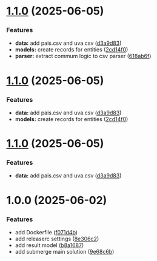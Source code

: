 # [1.1.0](https://github.com/ArtroxGabriel/SubMerge/compare/v1.0.0...v1.1.0) (2025-06-05)


### Features

* **data:** add pais.csv and uva.csv ([d3a9d83](https://github.com/ArtroxGabriel/SubMerge/commit/d3a9d83f13abbedb196da0245373ac9174d3416e))
* **models:** create records for entities ([2cd14f0](https://github.com/ArtroxGabriel/SubMerge/commit/2cd14f0f7a2ddb9f300ffeec048733db8f07554d))
* **parser:** extract commum logic to csv parser ([618ab6f](https://github.com/ArtroxGabriel/SubMerge/commit/618ab6f94d7382ac304981deef1f1e982682ad99))

# [1.1.0](https://github.com/ArtroxGabriel/SubMerge/compare/v1.0.0...v1.1.0) (2025-06-05)


### Features

* **data:** add pais.csv and uva.csv ([d3a9d83](https://github.com/ArtroxGabriel/SubMerge/commit/d3a9d83f13abbedb196da0245373ac9174d3416e))
* **models:** create records for entities ([2cd14f0](https://github.com/ArtroxGabriel/SubMerge/commit/2cd14f0f7a2ddb9f300ffeec048733db8f07554d))

# [1.1.0](https://github.com/ArtroxGabriel/SubMerge/compare/v1.0.0...v1.1.0) (2025-06-05)


### Features

* **data:** add pais.csv and uva.csv ([d3a9d83](https://github.com/ArtroxGabriel/SubMerge/commit/d3a9d83f13abbedb196da0245373ac9174d3416e))

# 1.0.0 (2025-06-02)


### Features

* add Dockerfile ([f071d4b](https://github.com/ArtroxGabriel/SubMerge/commit/f071d4b39a8ba6d412318c92c2a749991237c768))
* add releaserc settings ([8e306c2](https://github.com/ArtroxGabriel/SubMerge/commit/8e306c2cfd7e388abe4a5e5e366594f5ddb3a9e1))
* add result model ([b8a1687](https://github.com/ArtroxGabriel/SubMerge/commit/b8a1687c27e918080630a51769ae310161480bc4))
* add submerge main solution ([9e68c6b](https://github.com/ArtroxGabriel/SubMerge/commit/9e68c6ba1725d25170e3479e18afa4d1fdedb7db))
